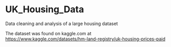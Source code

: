 # UK_Housing_Data
Data cleaning and analysis of a large housing dataset

The dataset was found on kaggle.com at
https://www.kaggle.com/datasets/hm-land-registry/uk-housing-prices-paid
